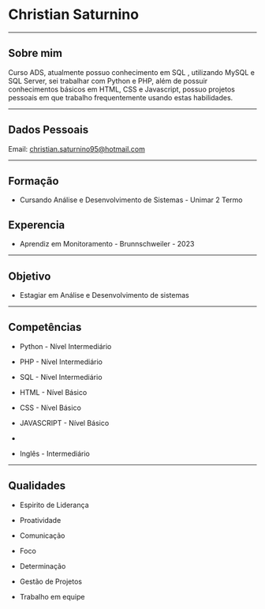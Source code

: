 # Christian Saturnino

---
## Sobre mim

Curso ADS, atualmente possuo conhecimento em SQL , utilizando MySQL
e SQL Server, sei trabalhar com Python e PHP, além de possuir
conhecimentos básicos em HTML, CSS e Javascript, possuo projetos
pessoais em que trabalho frequentemente usando estas habilidades.

---

## Dados Pessoais

Email: christian.saturnino95@hotmail.com

---

## Formação

- Cursando Análise e Desenvolvimento de Sistemas - Unimar
2 Termo

## Experencia

- Aprendiz em Monitoramento - Brunnschweiler - 2023

---

## Objetivo

- Estagiar em Análise e Desenvolvimento de sistemas

---
## Competências

- Python - Nível Intermediário

- PHP - Nível Intermediário

- SQL - Nível Intermediário

- HTML - Nível Básico

- CSS - Nível Básico

- JAVASCRIPT - Nível Básico
- 
- Inglês - Intermediário

---

## Qualidades

- Espirito de Liderança

- Proatividade

- Comunicação

- Foco

- Determinação

- Gestão de Projetos

- Trabalho em equipe

